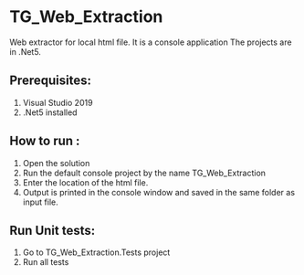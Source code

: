 # TG_Web_Extraction
Web extractor for local html file. It is a console application
The projects are in .Net5.

## Prerequisites:
1. Visual Studio 2019
2. .Net5 installed

## How to run :
1. Open the solution
2. Run the default console project by the name TG_Web_Extraction
3. Enter the location of the html file.
4. Output is printed in the console window and saved in the same folder as input file.

## Run Unit tests:
1. Go to TG_Web_Extraction.Tests project
2. Run all tests
